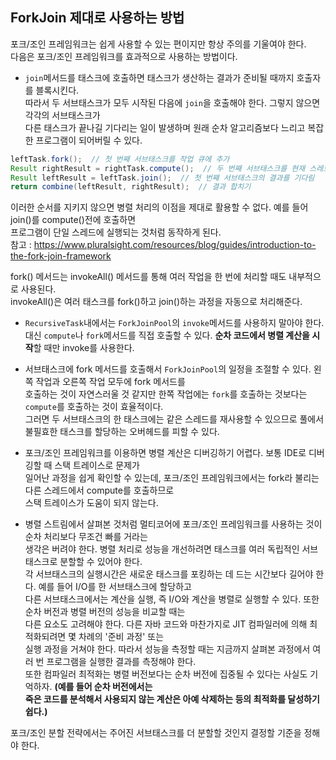## ForkJoin 제대로 사용하는 방법

포크/조인 프레임워크는 쉽게 사용할 수 있는 편이지만 항상 주의를 기울여야 한다.  
다음은 포크/조인 프레임워크를 효과적으로 사용하는 방법이다.  
  
- `join`메서드를 태스크에 호출하면 태스크가 생산하는 결과가 준비될 때까지 호출자를 블록시킨다.  
따라서 두 서브태스크가 모두 시작된 다음에 `join`을 호출해야 한다. 그렇지 않으면 각각의 서브태스크가  
다른 태스크가 끝나길 기다리는 일이 발생하며 원래 순차 알고리즘보다 느리고 복잡한 프로그램이 되어버릴 수 있다.  
  
```java
leftTask.fork();  // 첫 번째 서브태스크를 작업 큐에 추가
Result rightResult = rightTask.compute();  // 두 번째 서브태스크를 현재 스레드에서 직접 처리
Result leftResult = leftTask.join();  // 첫 번째 서브태스크의 결과를 기다림
return combine(leftResult, rightResult);  // 결과 합치기
```
  
이러한 순서를 지키지 않으면 병렬 처리의 이점을 제대로 활용할 수 없다. 예를 들어 join()를 compute()전에 호출하면  
프로그램이 단일 스레드에 실행되는 것처럼 동작하게 된다.  
참고 : https://www.pluralsight.com/resources/blog/guides/introduction-to-the-fork-join-framework  
  
fork() 메서드는 invokeAll() 메서드를 통해 여러 작업을 한 번에 처리할 때도 내부적으로 사용된다.  
invokeAll()은 여러 태스크를 fork()하고 join()하는 과정을 자동으로 처리해준다.
  
- `RecursiveTask`내에서는 `ForkJoinPool`의 `invoke`메서드를 사용하지 말아야 한다.  
대신 `compute`나 `fork`메서드를 직접 호출할 수 있다. **순차 코드에서 병렬 계산을 시작**할 때만 invoke를 사용한다.  
  

- 서브태스크에 fork 메서드를 호출해서 `ForkJoinPool`의 일정을 조절할 수 있다. 왼쪽 작업과 오른쪽 작업 모두에 fork 메서드를  
호출하는 것이 자연스러울 것 같지만 한쪽 작업에는 `fork`를 호출하는 것보다는 `compute`를 호출하는 것이 효율적이다.  
그러면 두 서브태스크의 한 태스크에는 같은 스레드를 재사용할 수 있으므로 풀에서 불필효한 태스크를 할당하는 오버헤드를 피할 수 있다.
  
   
- 포크/조인 프레임워크를 이용하면 병렬 계산은 디버깅하기 어렵다. 보통 IDE로 디버깅할 때 스택 트레이스로 문제가  
일어난 과정을 쉽게 확인할 수 있는데, 포크/조인 프레임워크에서는 fork라 불리는 다른 스레드에서 compute를 호출하므로  
스택 트레이스가 도움이 되지 않는다.  

  
- 병렬 스트림에서 살펴본 것처럼 멀티코어에 포크/조인 프레임워크를 사용하는 것이 순차 처리보다 무조건 빠를 거라는  
생각은 버려야 한다. 병렬 처리로 성능을 개선하려면 태스크를 여러 독립적인 서브태스크로 분할할 수 있어야 한다.  
각 서브태스크의 실행시간은 새로운 태스크를 포킹하는 데 드는 시간보다 길어야 한다. 예를 들어 I/O를 한 서브태스크에 할당하고  
다른 서브태스크에서는 계산을 실행, 즉 I/O와 계산을 병렬로 실행할 수 있다. 또한 순차 버전과 병렬 버전의 성능을 비교할 때는  
다른 요소도 고려해야 한다. 다른 자바 코드와 마찬가지로 JIT 컴파일러에 의해 최적화되려면 몇 차례의 '준비 과정' 또는  
실행 과정을 거쳐야 한다. 따라서 성능을 측정할 때는 지금까지 살펴본 과정에서 여러 번 프로그램을 실행한 결과를 측정해야 한다.  
또한 컴파일러 최적화는 병렬 버전보다는 순차 버전에 집중될 수 있다는 사실도 기억하자. **(예를 들어 순차 버전에서는  
죽은 코드를 분석해서 사용되지 않는 계산은 아예 삭제하는 등의 최적화를 달성하기 쉽다.)**  
  
포크/조인 분할 전략에서는 주어진 서브태스크를 더 분할할 것인지 결정할 기준을 정해야 한다.  
  

